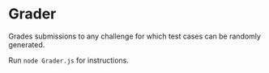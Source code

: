 # Grader
Grades submissions to any challenge for which test cases can be randomly generated.

Run `node Grader.js` for instructions.